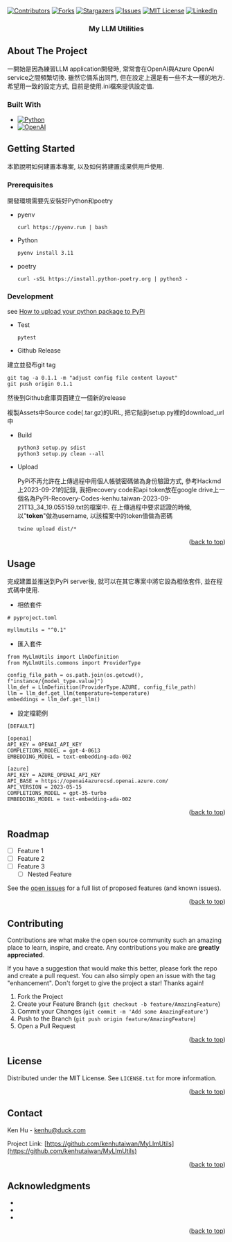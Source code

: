 <!-- Improved compatibility of back to top link: See: https://github.com/othneildrew/Best-README-Template/pull/73 -->
<a name="readme-top"></a>
<!--
*** Thanks for checking out the Best-README-Template. If you have a suggestion
*** that would make this better, please fork the repo and create a pull request
*** or simply open an issue with the tag "enhancement".
*** Don't forget to give the project a star!
*** Thanks again! Now go create something AMAZING! :D
-->



<!-- PROJECT SHIELDS -->
<!--
*** I'm using markdown "reference style" links for readability.
*** Reference links are enclosed in brackets [ ] instead of parentheses ( ).
*** See the bottom of this document for the declaration of the reference variables
*** for contributors-url, forks-url, etc. This is an optional, concise syntax you may use.
*** https://www.markdownguide.org/basic-syntax/#reference-style-links
-->
[![Contributors][contributors-shield]][contributors-url]
[![Forks][forks-shield]][forks-url]
[![Stargazers][stars-shield]][stars-url]
[![Issues][issues-shield]][issues-url]
[![MIT License][license-shield]][license-url]
[![LinkedIn][linkedin-shield]][linkedin-url]


<h3 align="center">My LLM Utilities</h3>

<!-- ABOUT THE PROJECT -->
## About The Project

<p>
一開始是因為練習LLM application開發時, 常常會在OpenAI與Azure OpenAI service之間頻繁切換. 雖然它倆系出同門, 但在設定上還是有一些不太一樣的地方.
希望用一致的設定方式, 目前是使用.ini檔來提供設定值.
</p>

### Built With

* [![Python][Python.org]][Python-url]
* [![OpenAI][OpenAI.com]][OpenAI-url]


<!-- GETTING STARTED -->
## Getting Started

本節說明如何建置本專案, 以及如何將建置成果供用戶使用.

### Prerequisites

開發環境需要先安裝好Python和poetry

* pyenv
  
  ```shell
  curl https://pyenv.run | bash
  ```
* Python

  ```sh
  pyenv install 3.11
  ```
  
* poetry
  
  ```shell
  curl -sSL https://install.python-poetry.org | python3 -
  ```

### Development

see [How to upload your python package to PyPi](https://medium.com/@joel.barmettler/how-to-upload-your-python-package-to-pypi-65edc5fe9c56)

* Test

    ```
    pytest 
    ```

* Github Release

建立並發布git tag

```
git tag -a 0.1.1 -m "adjust config file content layout"
git push origin 0.1.1
```

然後到Github倉庫頁面建立一個新的release

複製Assets中Source code(.tar.gz)的URL, 把它貼到setup.py裡的download_url中

* Build

  ```
  python3 setup.py sdist
  python3 setup.py clean --all
  ```

* Upload

  PyPi不再允許在上傳過程中用個人帳號密碼做為身份驗證方式, 參考Hackmd上2023-09-21的記錄, 我把recovery code和api token放在google drive上一個名為PyPI-Recovery-Codes-kenhu.taiwan-2023-09-21T13_34_19.055159.txt的檔案中.
  在上傳過程中要求認證的時候, 以"__token__"做為username, 以該檔案中的token值做為密碼 

  ```
  twine upload dist/*
  ```

<p align="right">(<a href="#readme-top">back to top</a>)</p>

<!-- USAGE EXAMPLES -->
## Usage

完成建置並推送到PyPi server後, 就可以在其它專案中將它設為相依套件, 並在程式碼中使用.

* 相依套件

```
# pyproject.toml

myllmutils = "^0.1"
```

* 匯入套件

```
from MyLlmUtils import LlmDefinition
from MyLlmUtils.commons import ProviderType

config_file_path = os.path.join(os.getcwd(), f"instance/{model_type.value}")
llm_def = LlmDefinition(ProviderType.AZURE, config_file_path)
llm = llm_def.get_llm(temperature=temperature)
embeddings = llm_def.get_llm()
```

* 設定檔範例

```
[DEFAULT]

[openai]
API_KEY = OPENAI_API_KEY
COMPLETIONS_MODEL = gpt-4-0613
EMBEDDING_MODEL = text-embedding-ada-002

[azure]
API_KEY = AZURE_OPENAI_API_KEY
API_BASE = https://openai4azurecsd.openai.azure.com/
API_VERSION = 2023-05-15
COMPLETIONS_MODEL = gpt-35-turbo
EMBEDDING_MODEL = text-embedding-ada-002
```

<p align="right">(<a href="#readme-top">back to top</a>)</p>



<!-- ROADMAP -->
## Roadmap

- [ ] Feature 1
- [ ] Feature 2
- [ ] Feature 3
    - [ ] Nested Feature

See the [open issues](https://github.com/kenhutaiwan/MyLlmUtils/issues) for a full list of proposed features (and known issues).

<p align="right">(<a href="#readme-top">back to top</a>)</p>



<!-- CONTRIBUTING -->
## Contributing

Contributions are what make the open source community such an amazing place to learn, inspire, and create. Any contributions you make are **greatly appreciated**.

If you have a suggestion that would make this better, please fork the repo and create a pull request. You can also simply open an issue with the tag "enhancement".
Don't forget to give the project a star! Thanks again!

1. Fork the Project
2. Create your Feature Branch (`git checkout -b feature/AmazingFeature`)
3. Commit your Changes (`git commit -m 'Add some AmazingFeature'`)
4. Push to the Branch (`git push origin feature/AmazingFeature`)
5. Open a Pull Request

<p align="right">(<a href="#readme-top">back to top</a>)</p>



<!-- LICENSE -->
## License

Distributed under the MIT License. See `LICENSE.txt` for more information.

<p align="right">(<a href="#readme-top">back to top</a>)</p>



<!-- CONTACT -->
## Contact

Ken Hu - kenhu@duck.com

Project Link: [https://github.com/kenhutaiwan/MyLlmUtils](https://github.com/kenhutaiwan/MyLlmUtils)

<p align="right">(<a href="#readme-top">back to top</a>)</p>



<!-- ACKNOWLEDGMENTS -->
## Acknowledgments

* []()
* []()
* []()

<p align="right">(<a href="#readme-top">back to top</a>)</p>



<!-- MARKDOWN LINKS & IMAGES -->
<!-- https://www.markdownguide.org/basic-syntax/#reference-style-links -->
[contributors-shield]: https://img.shields.io/github/contributors/kenhutaiwan/MyLlmUtils.svg?style=for-the-badge
[contributors-url]: https://github.com/kenhutaiwan/MyLlmUtils/graphs/contributors
[forks-shield]: https://img.shields.io/github/forks/kenhutaiwan/MyLlmUtils.svg?style=for-the-badge
[forks-url]: https://github.com/kenhutaiwan/MyLlmUtils/network/members
[stars-shield]: https://img.shields.io/github/stars/kenhutaiwan/MyLlmUtils.svg?style=for-the-badge
[stars-url]: https://github.com/kenhutaiwan/MyLlmUtils/stargazers
[issues-shield]: https://img.shields.io/github/issues/kenhutaiwan/MyLlmUtils.svg?style=for-the-badge
[issues-url]: https://github.com/kenhutaiwan/MyLlmUtils/issues
[license-shield]: https://img.shields.io/github/license/kenhutaiwan/MyLlmUtils.svg?style=for-the-badge
[license-url]: https://github.com/kenhutaiwan/MyLlmUtils/blob/master/LICENSE.txt
[linkedin-shield]: https://img.shields.io/badge/-LinkedIn-black.svg?style=for-the-badge&logo=linkedin&colorB=555
[linkedin-url]: https://linkedin.com/in/linkedin_username
[product-screenshot]: images/screenshot.png
[Next.js]: https://img.shields.io/badge/next.js-000000?style=for-the-badge&logo=nextdotjs&logoColor=white
[Next-url]: https://nextjs.org/
[React.js]: https://img.shields.io/badge/React-20232A?style=for-the-badge&logo=react&logoColor=61DAFB
[React-url]: https://reactjs.org/
[Vue.js]: https://img.shields.io/badge/Vue.js-35495E?style=for-the-badge&logo=vuedotjs&logoColor=4FC08D
[Vue-url]: https://vuejs.org/
[Angular.io]: https://img.shields.io/badge/Angular-DD0031?style=for-the-badge&logo=angular&logoColor=white
[Angular-url]: https://angular.io/
[Svelte.dev]: https://img.shields.io/badge/Svelte-4A4A55?style=for-the-badge&logo=svelte&logoColor=FF3E00
[Svelte-url]: https://svelte.dev/
[Laravel.com]: https://img.shields.io/badge/Laravel-FF2D20?style=for-the-badge&logo=laravel&logoColor=white
[Laravel-url]: https://laravel.com
[Bootstrap.com]: https://img.shields.io/badge/Bootstrap-563D7C?style=for-the-badge&logo=bootstrap&logoColor=white
[Bootstrap-url]: https://getbootstrap.com
[JQuery.com]: https://img.shields.io/badge/jQuery-0769AD?style=for-the-badge&logo=jquery&logoColor=white
[JQuery-url]: https://jquery.com 
[Python.org]: https://img.shields.io/badge/Python-00FFEE?style=for-the-badge&logo=python&logoColor=white
[Python-url]: https://www.python.org/
[OpenAI.com]: https://img.shields.io/badge/OpenAI-666666?style=for-the-badge&logo=openai&logoColor=white
[OpenAI-url]: https://openai.com/